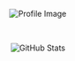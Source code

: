 <div align="center">

![Profile Image](https://massangooo.net/profile/massango.png)

<br>

![GitHub Stats](https://github-readme-stats.vercel.app/api/top-langs/?username=massangoDa&layout=compact&show_icons=true&theme=react)

</div>
